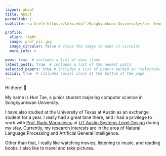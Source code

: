 ```yaml
---
layout: about
title: About
permalink: /
subtitle: <a href='https://skku.edu/'>Sungkyunkwan University</a>. Seoul, South Korea. 

profile:
  align: right
  image: prof_pic.jpg
  image_circular: false # crops the image to make it circular
  more_info: >

news: true  # includes a list of news items
latest_posts: true  # includes a list of the newest posts
selected_papers: true # includes a list of papers marked as "selected={true}"
social: true  # includes social icons at the bottom of the page
---
```


Hi there! 👋

My name is Hun Tae, a junior student majoring computer science in Sungkyunkwan University.

I have also studied at the University of Texas at Austin as an exchange student for a year. I really had a great time there, and I had a privilege to work with [Prof. Radu Marculescu](https://radum.ece.utexas.edu/people/) at [UT Austin Systems Level Design](https://radum.ece.utexas.edu/) during my stay. Currently, my research interests are in the area of Natural Language Processing and Artificial General Intelligence.

Other than that, I really like watching movies, listening to music, and reading books. I also like to travel and take pictures. 
